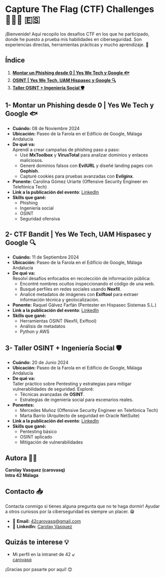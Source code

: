# Capture The Flag (CTF) Challenges 🕵️‍♀️🎯 🇪🇸
¡Bienvenide! Aquí recopilo los desafíos CTF en los que he participado, donde he puesto a prueba mis habilidades en ciberseguridad. Son experiencias directas, herramientas prácticas y mucho aprendizaje. 🚀

## Índice
1. **[Montar un Phishing desde 0 | Yes We Tech y Google 🐟](#1--montar-un-phishing-desde-0--yes-we-tech-y-google-)**
2. **[OSINT | Yes We Tech, UAM Hispasec y Google 🔍](#2--ctf-bandit--yes-we-tech-uam-hispasec-y-google-)** 
3. **[Taller OSINT + Ingeniería Social 🛡️](#3--taller-osint--ingenier%C3%ADa-social-%EF%B8%8F)**  

## 1- Montar un Phishing desde 0 | Yes We Tech y Google 🐟
- **Cuándo:** 08 de Noviembre 2024
- **Ubicación:** Paseo de la Farola en el Edificio de Google, Málaga Andalucía
- **De qué va:**  
  Aprendí a crear campañas de phishing paso a paso:  
  - Usé **MxToolbox** y **VirusTotal** para analizar dominios y enlaces maliciosos.  
  - Generé dominios falsos con **EvilURL** y diseñé landing pages con **Gophish**.  
  - Capturé cookies para pruebas avanzadas con **Evilginx**.  
- **Ponente:** Carolina Gómez Uriarte (Offensive Security Engineer en Telefónica Tech)
- **Link a la publicación del evento**: [LinkedIn](https://www.linkedin.com/posts/yeswetech_hace-unos-d%C3%ADas-celebramos-un-nuevo-encuentro-activity-7262752140492754946-AtBP?utm_source=share&utm_medium=member_desktop)  
- **Skills que gané:**  
  - Phishing  
  - Ingeniería social  
  - OSINT  
  - Seguridad ofensiva  

## 2- CTF Bandit | Yes We Tech, UAM Hispasec y Google 🔍
- **Cuándo:** 11 de Septiembre 2024
- **Ubicación:** Paseo de la Farola en el Edificio de Google, Málaga Andalucía
- **De qué va:**  
  Resolví desafíos enfocados en recolección de información pública:  
  - Encontré nombres ocultos inspeccionando el código de una web.  
  - Busqué perfiles en redes sociales usando **Nexfil**.  
  - Analicé metadatos de imágenes con **Exiftool** para extraer información técnica y geolocalización.  
- **Ponente:** Raquel Gálvez Farfán (Pentester en Hispasec Sistemas S.L.)
- **Link a la publicación del evento**: [LinkedIn](https://www.linkedin.com/posts/yeswetech_yeswetech-capturetheflag-ciberseguridad-activity-7240301118977695747-Ba9G?utm_source=share&utm_medium=member_desktop)  
- **Skills que gané:**  
  - Herramientas OSINT (Nexfil, Exiftool)  
  - Análisis de metadatos  
  - Python y AWS  

## 3- Taller OSINT + Ingeniería Social 🛡️
- **Cuándo:** 20 de Junio 2024
- **Ubicación:** Paseo de la Farola en el Edificio de Google, Málaga Andalucía
- **De qué va:**  
  Taller práctico sobre Pentesting y estrategias para mitigar vulnerabilidades de seguridad. Exploré:  
  - Técnicas avanzadas de **OSINT**.  
  - Estrategias de ingeniería social para escenarios reales.  
- **Ponentes:**  
  - Mercedes Muñoz (Offensive Security Engineer en Telefónica Tech)  
  - Marta Barrio (Arquitecto de seguridad en Oracle NetSuite)
- **Link a la publicación del evento**: [LinkedIn](https://www.linkedin.com/posts/yeswetech_marta-barrios-y-mercedes-mu%C3%B1oz-de-securiters-activity-7209865791150714880-NVt8?utm_source=share&utm_medium=member_desktop)  
- **Skills que gané:**  
  - Pentesting básico  
  - OSINT aplicado  
  - Mitigación de vulnerabilidades  

## Autora ✍🏼
**Carolay Vasquez (carovasq)**  
**Intra 42 Málaga**  

## Contacto 📥  
Contacta conmigo si tienes alguna pregunta que no te haga dormir! Ayudar a otros curiosos por la ciberseguridad es siempre un placer. 😁  
- 📧 **Email:** [42carovasq@gmail.com](mailto:42carovasq@gmail.com)  
- 💼 **LinkedIn:** [Carolay Vasquez](https://www.linkedin.com/in/carolay-vasquez/)  

## Quizás te interese 💡  
- Mi perfil en la intranet de 42 ↙️  
  [carovasq](#https://profile.intra.42.fr/users/carovasq)  

¡Gracias por pasarte por aquí! 😊
